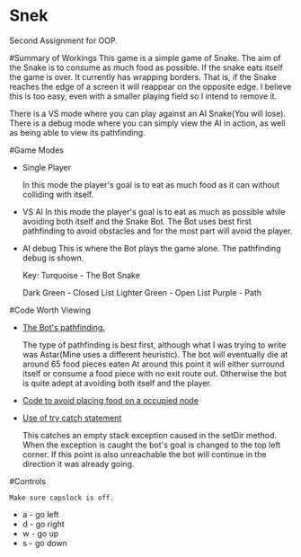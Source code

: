 # Snek
Second Assignment for OOP.

#Summary of Workings
This game is a simple game of Snake.
The aim of the Snake is to consume as
much food as possible. If the snake eats 
itself the game is over.
It currently has wrapping borders. That is, if
the Snake reaches the edge of a screen it will reappear 
on the opposite edge.
I believe this is too easy, even with a smaller playing field
so I intend to remove it.

There is a VS mode where you can play against an AI Snake(You will lose).
There is a debug mode where you can simply view the AI in action, 
as well as being able to view its pathfinding.

#Game Modes

* Single Player
	
	In this mode the player's goal is to
	eat as much food as it can without 
	colliding with itself.
	
* VS AI
	In this mode the player's goal is to
	eat as much as possible while avoiding
	both itself and the Snake Bot. The Bot
	uses best first pathfinding to avoid obstacles
	and for the most part will avoid the player.

* AI debug
	This is where the Bot plays the game alone.
	The pathfinding debug is shown.
	
	Key: Turquoise - The Bot Snake
	
	Dark Green - Closed List
	Lighter Green - Open List
	Purple - Path


#Code Worth Viewing

* [The Bot's pathfinding.](https://github.com/equirke/Snek/blob/master/Bot.pde#L29)
	
	The type of pathfinding is best first, although what I
	was trying to write was Astar(Mine uses a different 
	heuristic).
	The bot will eventually die at around 65 food pieces eaten
	At around this point it will either surround itself
	or consume a food piece with no exit route out. 
	Otherwise the bot is quite adept at avoiding both itself
	and the player.

* [Code to avoid placing food on a occupied node](https://github.com/equirke/Snek/blob/master/Snek.pde#L398)

* [Use of try catch statement](https://github.com/equirke/Snek/blob/master/Snek.pde#L225)

	This catches an empty stack exception caused in the setDir method.
	When the exception is caught the bot's goal is changed to the top 
	left corner. If this point is also unreachable the bot will continue
	in the direction it was already going.

#Controls

	Make sure capslock is off.
* a - go left
* d - go right
* w - go up
* s - go down
